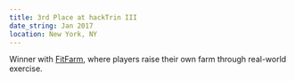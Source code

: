 ```yaml
---
title: 3rd Place at hackTrin III
date_string: Jan 2017
location: New York, NY
---
```


Winner with [FitFarm](/project/fit-farm), where players raise their own farm through real-world exercise.

